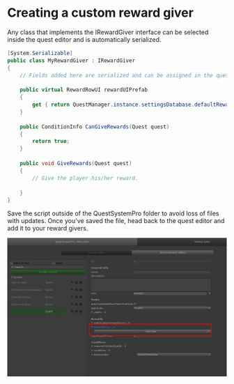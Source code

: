 # Creating a custom reward giver

Any class that implements the IRewardGiver interface can be selected inside the quest editor and is automatically serialized.

```csharp
[System.Serializable]
public class MyRewardGiver : IRewardGiver
{
	// Fields added here are serialized and can be assigned in the quest editor.

	public virtual RewardRowUI rewardUIPrefab
	{
		get { return QuestManager.instance.settingsDatabase.defaultRewardRowUI; } // Specify which UI prefab you'd like to use to show the reward. Note: The SettingsDatabase is a partial class, so you can add your own fields to it without overriding it - See: https://msdn.microsoft.com/en-us/library/wa80x488.aspx
	}

	public ConditionInfo CanGiveRewards(Quest quest)
	{
		return true;
	}

	public void GiveRewards(Quest quest)
	{
		// Give the player his/her reward. 
		
	}
}
```

Save the script outside of the QuestSystemPro folder to avoid loss of files with updates. Once you've saved the file, head back to the quest editor and add it to your reward givers.

![](Assets/RewardGivers.png)